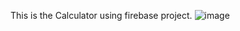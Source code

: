 This is the Calculator using firebase project.
![image](https://github.com/user-attachments/assets/ea315154-bfb3-45eb-83f5-e1d93540e394)

